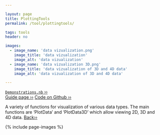 ```yaml
---

layout: page
title: PlottingTools
permalink: /tool/plottingtools/

tags: tools
header: no

images:
  - image_name: 'data vizualization.png'
    image_title: 'data vizualization'
    image_alt: 'data vizualization'  
  - image_name: 'data vizualization 3D.png'
    image_title: 'data vizualization of 3D and 4D data'
    image_alt: 'data vizualization of 3D and 4D data'

---
```


[`Demonstrations.nb` ››](/doc/demo/) <br>
[Guide page ››](/assets/htmldoc/html/guide/{{page.title}})
[Code on Github ››](https://github.com/mfroeling/QMRITools/blob/master/QMRITools/Kernel/PlottingTools.wl)

A variety of functions for visualization of various data types. The main
functions are ‘PlotData’ and ‘PlotData3D’ which allow viewing 2D, 3D and
4D data. [Back››](/tool/)

{% include page-images %}
